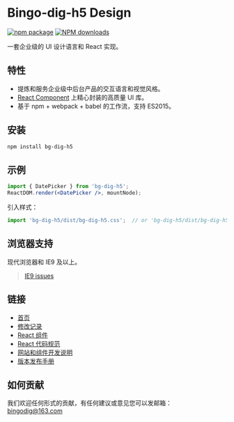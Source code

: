 
# Bingo-dig-h5 Design 
[![npm package](https://img.shields.io/npm/v/bg-dig-h5.svg?style=flat-square)](https://www.npmjs.org/package/bg-dig-h5) [![NPM downloads](http://img.shields.io/npm/dm/bg-dig-h5.svg?style=flat-square)](https://npmjs.org/package/bg-dig-h5)

一套企业级的 UI 设计语言和 React 实现。

## 特性

- 提炼和服务企业级中后台产品的交互语言和视觉风格。
- [React Component](http://react-component.github.io/badgeboard/) 上精心封装的高质量 UI 库。
- 基于 npm + webpack + babel 的工作流，支持 ES2015。


## 安装

```bash
npm install bg-dig-h5
```

## 示例

```jsx
import { DatePicker } from 'bg-dig-h5';
ReactDOM.render(<DatePicker />, mountNode);
```

引入样式：

```jsx
import 'bg-dig-h5/dist/bg-dig-h5.css';  // or 'bg-dig-h5/dist/bg-dig-h5.less'
```

## 浏览器支持

现代浏览器和 IE9 及以上。

> [IE9 issues](https://github.com/xcatliu/react-ie9)

## 链接

- [首页](http://dig.projects.bingosoft.net:8081/h5/#/get-started)
- [修改记录](http://dig.projects.bingosoft.net:8081/h5/#/changeLog)
- [React 组件](http://react-component.github.io/)
- [React 代码规范](https://github.com/react-component/react-component.github.io/blob/master/docs/zh-cn/component-code-style.md)
- [网站和组件开发说明](http://dig.projects.bingosoft.net:8081/h5/#/get-started)
- [版本发布手册](http://dig.projects.bingosoft.net:8081/h5/#/changeLog)


## 如何贡献

我们欢迎任何形式的贡献，有任何建议或意见您可以发邮箱：bingodig@163.com